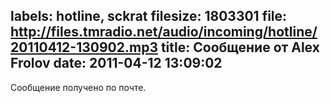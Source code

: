 labels: hotline, sckrat
filesize: 1803301
file: http://files.tmradio.net/audio/incoming/hotline/20110412-130902.mp3
title: Сообщение от Alex Frolov
date: 2011-04-12 13:09:02
---
Сообщение получено по почте.
